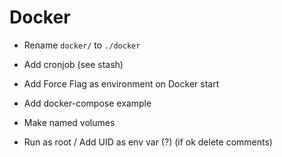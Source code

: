 # Docker
+ Rename `docker/` to `./docker`
+ Add cronjob (see stash)
+ Add Force Flag as environment on Docker start
+ Add docker-compose example
+ Make named volumes

+ Run as root / Add UID as env var (?) (if ok delete comments)